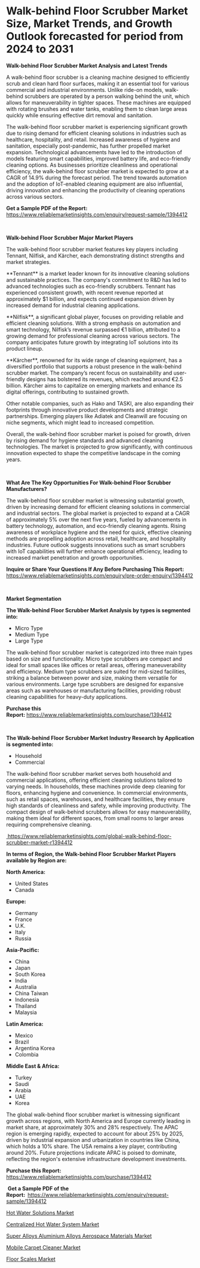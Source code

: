 <p><h1>Walk-behind Floor Scrubber Market Size, Market Trends, and Growth Outlook forecasted for period from 2024 to 2031</h1></p><p><strong>Walk-behind Floor Scrubber Market Analysis and Latest Trends</strong></p>
<p><p>A walk-behind floor scrubber is a cleaning machine designed to efficiently scrub and clean hard floor surfaces, making it an essential tool for various commercial and industrial environments. Unlike ride-on models, walk-behind scrubbers are operated by a person walking behind the unit, which allows for maneuverability in tighter spaces. These machines are equipped with rotating brushes and water tanks, enabling them to clean large areas quickly while ensuring effective dirt removal and sanitation.</p><p>The walk-behind floor scrubber market is experiencing significant growth due to rising demand for efficient cleaning solutions in industries such as healthcare, hospitality, and retail. Increased awareness of hygiene and sanitation, especially post-pandemic, has further propelled market expansion. Technological advancements have led to the introduction of models featuring smart capabilities, improved battery life, and eco-friendly cleaning options. As businesses prioritize cleanliness and operational efficiency, the walk-behind floor scrubber market is expected to grow at a CAGR of 14.9% during the forecast period. The trend towards automation and the adoption of IoT-enabled cleaning equipment are also influential, driving innovation and enhancing the productivity of cleaning operations across various sectors.</p></p>
<p><strong>Get a Sample PDF of the Report:&nbsp;</strong> <a href="https://www.reliablemarketinsights.com/enquiry/request-sample/1394412?utm_campaign=1602&utm_medium=2&utm_source=Github&utm_content=ia&utm_term=18102024&utm_id=walk-behind-floor-scrubber">https://www.reliablemarketinsights.com/enquiry/request-sample/1394412</a></p>
<p>&nbsp;</p>
<p><strong>Walk-behind Floor Scrubber Major Market Players</strong></p>
<p><p>The walk-behind floor scrubber market features key players including Tennant, Nilfisk, and Kärcher, each demonstrating distinct strengths and market strategies. </p><p>**Tennant** is a market leader known for its innovative cleaning solutions and sustainable practices. The company's commitment to R&D has led to advanced technologies such as eco-friendly scrubbers. Tennant has experienced consistent growth, with recent revenue reported at approximately $1 billion, and expects continued expansion driven by increased demand for industrial cleaning applications.</p><p>**Nilfisk**, a significant global player, focuses on providing reliable and efficient cleaning solutions. With a strong emphasis on automation and smart technology, Nilfisk’s revenue surpassed €1 billion, attributed to a growing demand for professional cleaning across various sectors. The company anticipates future growth by integrating IoT solutions into its product lineup.</p><p>**Kärcher**, renowned for its wide range of cleaning equipment, has a diversified portfolio that supports a robust presence in the walk-behind scrubber market. The company’s recent focus on sustainability and user-friendly designs has bolstered its revenues, which reached around €2.5 billion. Kärcher aims to capitalize on emerging markets and enhance its digital offerings, contributing to sustained growth.</p><p>Other notable companies, such as Hako and TASKI, are also expanding their footprints through innovative product developments and strategic partnerships. Emerging players like Adiatek and Cleanwill are focusing on niche segments, which might lead to increased competition.</p><p>Overall, the walk-behind floor scrubber market is poised for growth, driven by rising demand for hygiene standards and advanced cleaning technologies. The market is projected to grow significantly, with continuous innovation expected to shape the competitive landscape in the coming years.</p></p>
<p>&nbsp;</p>
<p><strong>What Are The Key Opportunities For Walk-behind Floor Scrubber Manufacturers?</strong></p>
<p><p>The walk-behind floor scrubber market is witnessing substantial growth, driven by increasing demand for efficient cleaning solutions in commercial and industrial sectors. The global market is projected to expand at a CAGR of approximately 5% over the next five years, fueled by advancements in battery technology, automation, and eco-friendly cleaning agents. Rising awareness of workplace hygiene and the need for quick, effective cleaning methods are propelling adoption across retail, healthcare, and hospitality industries. Future outlook suggests innovations such as smart scrubbers with IoT capabilities will further enhance operational efficiency, leading to increased market penetration and growth opportunities.</p></p>
<p><strong>Inquire or Share Your Questions If Any Before Purchasing This Report:</strong> <a href="https://www.reliablemarketinsights.com/enquiry/pre-order-enquiry/1394412?utm_campaign=1602&utm_medium=2&utm_source=Github&utm_content=ia&utm_term=18102024&utm_id=walk-behind-floor-scrubber">https://www.reliablemarketinsights.com/enquiry/pre-order-enquiry/1394412</a></p>
<p>&nbsp;</p>
<p><strong>Market Segmentation</strong></p>
<p><strong>The Walk-behind Floor Scrubber Market Analysis by types is segmented into:</strong></p>
<p><ul><li>Micro Type</li><li>Medium Type</li><li>Large Type</li></ul></p>
<p><p>The walk-behind floor scrubber market is categorized into three main types based on size and functionality. Micro type scrubbers are compact and ideal for small spaces like offices or retail areas, offering maneuverability and efficiency. Medium type scrubbers are suited for mid-sized facilities, striking a balance between power and size, making them versatile for various environments. Large type scrubbers are designed for expansive areas such as warehouses or manufacturing facilities, providing robust cleaning capabilities for heavy-duty applications.</p></p>
<p><strong>Purchase this Report:&nbsp;</strong><a href="https://www.reliablemarketinsights.com/purchase/1394412?utm_campaign=1602&utm_medium=2&utm_source=Github&utm_content=ia&utm_term=18102024&utm_id=walk-behind-floor-scrubber">https://www.reliablemarketinsights.com/purchase/1394412</a></p>
<p>&nbsp;</p>
<p><strong>The Walk-behind Floor Scrubber Market Industry Research by Application is segmented into:</strong></p>
<p><ul><li>Household</li><li>Commercial</li></ul></p>
<p><p>The walk-behind floor scrubber market serves both household and commercial applications, offering efficient cleaning solutions tailored to varying needs. In households, these machines provide deep cleaning for floors, enhancing hygiene and convenience. In commercial environments, such as retail spaces, warehouses, and healthcare facilities, they ensure high standards of cleanliness and safety, while improving productivity. The compact design of walk-behind scrubbers allows for easy maneuverability, making them ideal for different spaces, from small rooms to larger areas requiring comprehensive cleaning.</p></p>
<p><a href="https://www.reliablemarketinsights.com/global-walk-behind-floor-scrubber-market-r1394412?utm_campaign=1602&utm_medium=2&utm_source=Github&utm_content=ia&utm_term=18102024&utm_id=walk-behind-floor-scrubber">&nbsp;https://www.reliablemarketinsights.com/global-walk-behind-floor-scrubber-market-r1394412</a></p>
<p><strong>In terms of Region, the Walk-behind Floor Scrubber Market Players available by Region are:</strong></p>
<p>
    <p> <strong> North America: </strong>
        <ul>
            <li>United States</li>
            <li>Canada</li>
        </ul>
        </p> 
    <p> <strong> Europe: </strong>
        <ul>
            <li>Germany</li>
            <li>France</li>
            <li>U.K.</li>
            <li>Italy</li>
            <li>Russia</li>
        </ul>
        </p> 
    <p> <strong> Asia-Pacific: </strong>
        <ul>
            <li>China</li>
            <li>Japan</li>
            <li>South Korea</li>
            <li>India</li>
            <li>Australia</li>
            <li>China Taiwan</li>
            <li>Indonesia</li>
            <li>Thailand</li>
            <li>Malaysia</li>
        </ul>
        </p> 
    <p> <strong> Latin America: </strong>
        <ul>
            <li>Mexico</li>
            <li>Brazil</li>
            <li>Argentina Korea</li>
            <li>Colombia</li>
        </ul>
        </p> 
    <p> <strong> Middle East & Africa: </strong>
        <ul>
            <li>Turkey</li>
            <li>Saudi</li>
            <li>Arabia</li>
            <li>UAE</li>
            <li>Korea</li>
        </ul>
    </p>
    </p>
<p><p>The global walk-behind floor scrubber market is witnessing significant growth across regions, with North America and Europe currently leading in market share, at approximately 30% and 28% respectively. The APAC region is emerging rapidly, expected to account for about 25% by 2025, driven by industrial expansion and urbanization in countries like China, which holds a 10% share. The USA remains a key player, contributing around 20%. Future projections indicate APAC is poised to dominate, reflecting the region's extensive infrastructure development investments.</p></p>
<p><strong>Purchase this Report: </strong><a href="https://www.reliablemarketinsights.com/purchase/1394412?utm_campaign=1602&utm_medium=2&utm_source=Github&utm_content=ia&utm_term=18102024&utm_id=walk-behind-floor-scrubber">https://www.reliablemarketinsights.com/purchase/1394412</a></p>
<p>&nbsp;<strong>Get a Sample PDF of the Report:&nbsp;&nbsp;</strong><a href="https://www.reliablemarketinsights.com/enquiry/request-sample/1394412?utm_campaign=1602&utm_medium=2&utm_source=Github&utm_content=ia&utm_term=18102024&utm_id=walk-behind-floor-scrubber">https://www.reliablemarketinsights.com/enquiry/request-sample/1394412</a></p>
<p><strong></strong></p>
<p><p><a href="https://www.linkedin.com/pulse/hot-water-solutions-market-global-regional-analysis-focus-nb9mc?utm_campaign=1602&utm_medium=2&utm_source=Github&utm_content=ia&utm_term=18102024&utm_id=walk-behind-floor-scrubber">Hot Water Solutions Market</a></p><p><a href="https://www.linkedin.com/pulse/centralized-hot-water-system-sector-surge-8-growth-roadmap-ccwpc?utm_campaign=1602&utm_medium=2&utm_source=Github&utm_content=ia&utm_term=18102024&utm_id=walk-behind-floor-scrubber">Centralized Hot Water System Market</a></p><p><a href="https://github.com/rahu1506/Market-Research-Report-List-6/blob/main/super-alloys-aluminium-alloys-aerospace-materials-market.md?utm_campaign=1602&utm_medium=2&utm_source=Github&utm_content=ia&utm_term=18102024&utm_id=walk-behind-floor-scrubber">Super Alloys Aluminium Alloys Aerospace Materials Market</a></p><p><a href="https://www.linkedin.com/pulse/pioneering-growth-analyzing-global-mobile-carpet-cleaner-market-esczc?utm_campaign=1602&utm_medium=2&utm_source=Github&utm_content=ia&utm_term=18102024&utm_id=walk-behind-floor-scrubber">Mobile Carpet Cleaner Market</a></p><p><a href="https://www.linkedin.com/pulse/floor-scales-momentum-charting-122-cagr-path-2024-2031-net-gather-xevqc?utm_campaign=1602&utm_medium=2&utm_source=Github&utm_content=ia&utm_term=18102024&utm_id=walk-behind-floor-scrubber">Floor Scales Market</a></p></p>